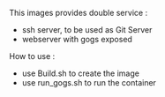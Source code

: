 This images provides double service :  
  * ssh server, to be used as Git Server
  * webserver with gogs exposed
  
How to use :  
  * use Build.sh to create the image
  * use run_gogs.sh to run the container
